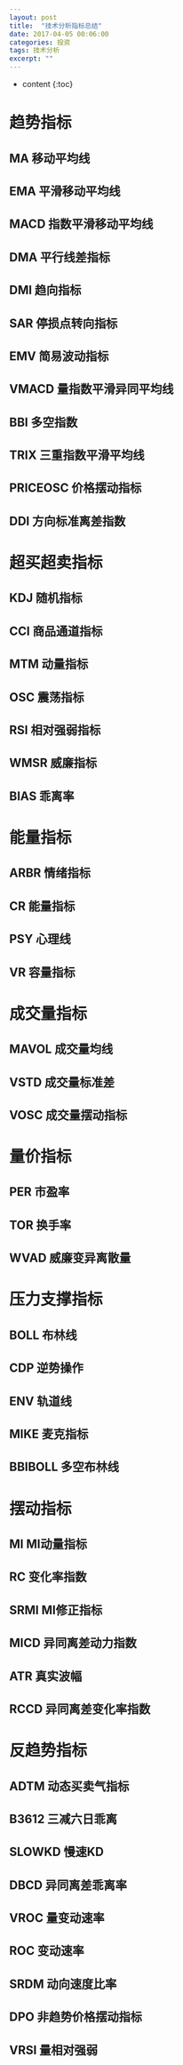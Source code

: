 ```yaml
---
layout: post
title:  "技术分析指标总结"
date: 2017-04-05 00:06:00
categories: 投资
tags: 技术分析
excerpt: ""
---
```


* content
{:toc}


# 趋势指标
## MA 移动平均线
## EMA 平滑移动平均线
## MACD 指数平滑移动平均线
## DMA 平行线差指标
## DMI 趋向指标
## SAR 停损点转向指标
## EMV 简易波动指标
## VMACD 量指数平滑异同平均线
## BBI 多空指数
## TRIX 三重指数平滑平均线
## PRICEOSC 价格摆动指标
## DDI 方向标准离差指数


# 超买超卖指标
## KDJ 随机指标
## CCI 商品通道指标
## MTM 动量指标
## OSC 震荡指标
## RSI 相对强弱指标
## WMSR 威廉指标
## BIAS 乖离率


# 能量指标
## ARBR 情绪指标
## CR 能量指标
## PSY 心理线
## VR 容量指标


# 成交量指标
## MAVOL 成交量均线
## VSTD 成交量标准差
## VOSC 成交量摆动指标


# 量价指标
## PER 市盈率
## TOR 换手率
## WVAD 威廉变异离散量


# 压力支撑指标
## BOLL 布林线
## CDP 逆势操作
## ENV 轨道线
## MIKE 麦克指标
## BBIBOLL 多空布林线


# 摆动指标
## MI MI动量指标
## RC 变化率指数
## SRMI MI修正指标
## MICD 异同离差动力指数
## ATR 真实波幅
## RCCD 异同离差变化率指数



# 反趋势指标
## ADTM 动态买卖气指标
## B3612 三减六日乖离
## SLOWKD 慢速KD
## DBCD 异同离差乖离率
## VROC 量变动速率
## ROC 变动速率
## SRDM 动向速度比率
## DPO 非趋势价格摆动指标
## VRSI 量相对强弱


